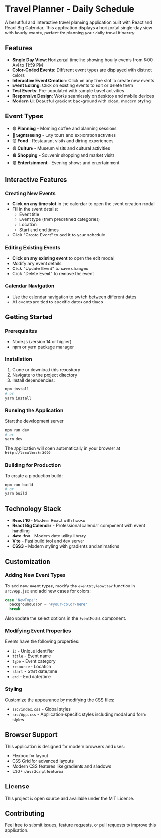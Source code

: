# Travel Planner - Daily Schedule

A beautiful and interactive travel planning application built with React and React Big Calendar. This application displays a horizontal single-day view with hourly events, perfect for planning your daily travel itinerary.

## Features

- **Single Day View**: Horizontal timeline showing hourly events from 6:00 AM to 11:59 PM
- **Color-Coded Events**: Different event types are displayed with distinct colors
- **Interactive Event Creation**: Click on any time slot to create new events
- **Event Editing**: Click on existing events to edit or delete them
- **Test Events**: Pre-populated with sample travel activities
- **Responsive Design**: Works seamlessly on desktop and mobile devices
- **Modern UI**: Beautiful gradient background with clean, modern styling

## Event Types

- 🟢 **Planning** - Morning coffee and planning sessions
- 🔵 **Sightseeing** - City tours and exploration activities
- 🟡 **Food** - Restaurant visits and dining experiences
- 🟣 **Culture** - Museum visits and cultural activities
- 🟠 **Shopping** - Souvenir shopping and market visits
- 🟣 **Entertainment** - Evening shows and entertainment

## Interactive Features

### Creating New Events
- **Click on any time slot** in the calendar to open the event creation modal
- Fill in the event details:
  - Event title
  - Event type (from predefined categories)
  - Location
  - Start and end times
- Click "Create Event" to add it to your schedule

### Editing Existing Events
- **Click on any existing event** to open the edit modal
- Modify any event details
- Click "Update Event" to save changes
- Click "Delete Event" to remove the event

### Calendar Navigation
- Use the calendar navigation to switch between different dates
- All events are tied to specific dates and times

## Getting Started

### Prerequisites

- Node.js (version 14 or higher)
- npm or yarn package manager

### Installation

1. Clone or download this repository
2. Navigate to the project directory
3. Install dependencies:

```bash
npm install
# or
yarn install
```

### Running the Application

Start the development server:

```bash
npm run dev
# or
yarn dev
```

The application will open automatically in your browser at `http://localhost:3000`

### Building for Production

To create a production build:

```bash
npm run build
# or
yarn build
```

## Technology Stack

- **React 18** - Modern React with hooks
- **React Big Calendar** - Professional calendar component with event handling
- **date-fns** - Modern date utility library
- **Vite** - Fast build tool and dev server
- **CSS3** - Modern styling with gradients and animations

## Customization

### Adding New Event Types

To add new event types, modify the `eventStyleGetter` function in `src/App.jsx` and add new cases for colors:

```javascript
case 'NewType':
  backgroundColor = '#your-color-here'
  break
```

Also update the select options in the `EventModal` component.

### Modifying Event Properties

Events have the following properties:
- `id` - Unique identifier
- `title` - Event name
- `type` - Event category
- `resource` - Location
- `start` - Start date/time
- `end` - End date/time

### Styling

Customize the appearance by modifying the CSS files:
- `src/index.css` - Global styles
- `src/App.css` - Application-specific styles including modal and form styles

## Browser Support

This application is designed for modern browsers and uses:
- Flexbox for layout
- CSS Grid for advanced layouts
- Modern CSS features like gradients and shadows
- ES6+ JavaScript features

## License

This project is open source and available under the MIT License.

## Contributing

Feel free to submit issues, feature requests, or pull requests to improve this application.
